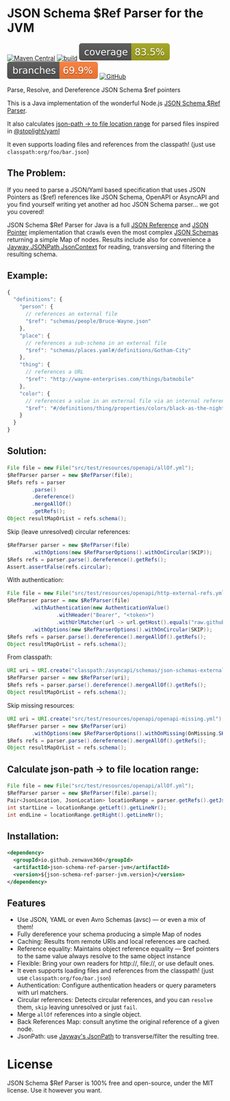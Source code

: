 JSON Schema $Ref Parser for the JVM
=====================================

[![Maven Central](https://img.shields.io/maven-central/v/io.zenwave360/json-schema-ref-parser-jvm.svg?label=Maven%20Central&logo=apachemaven)](https://search.maven.org/artifact/io.github.zenwave360/json-schema-ref-parser-jvm)
[![build](https://github.com/ZenWave360/json-schema-ref-parser-jvm/workflows/Build%20and%20Publish%20Maven%20Snapshots/badge.svg)](https://github.com/ZenWave360/json-schema-ref-parser-jvm/actions/workflows/publish-maven-snapshots.yml)
[![coverage](https://raw.githubusercontent.com/ZenWave360/json-schema-ref-parser-jvm/badges/jacoco.svg)](https://github.com/ZenWave360/json-schema-ref-parser-jvm/actions/workflows/build.yml)
[![branches coverage](https://raw.githubusercontent.com/ZenWave360/json-schema-ref-parser-jvm/badges/branches.svg)](https://github.com/ZenWave360/json-schema-ref-parser-jvm/actions/workflows/build.yml)
[![GitHub](https://img.shields.io/github/license/ZenWave360/json-schema-ref-parser-jvm)](https://github.com/ZenWave360/json-schema-ref-parser-jvm/blob/main/LICENSE)


Parse, Resolve, and Dereference JSON Schema $ref pointers

This is a Java implementation of the wonderful Node.js [JSON Schema $Ref Parser](https://apitools.dev/json-schema-ref-parser/).

It also calculates [json-path -> to file location range](#calculate-json-path---to-file-location-range) for parsed files inspired in [@stoplight/yaml](https://github.com/stoplightio/yaml)

It even supports loading files and references from the classpath! (just use `classpath:org/foo/bar.json`)

The Problem:
--------------------------

If you need to parse a JSON/Yaml based specification that uses JSON Pointers as ($ref) references like JSON Schema, OpenAPI or AsyncAPI and you find yourself writing yet another ad hoc JSON Schema parser... we got you covered!

JSON Schema $Ref Parser for Java is a full [JSON Reference](https://tools.ietf.org/html/draft-pbryan-zyp-json-ref-03) and [JSON Pointer](https://tools.ietf.org/html/rfc6901) implementation that crawls even the most complex [JSON Schemas](http://json-schema.org/latest/json-schema-core.html) returning a simple Map of nodes. Results include also for convenience a [Jayway JSONPath JsonContext](https://github.com/json-path/JsonPath/blob/master/json-path/src/main/java/com/jayway/jsonpath/internal/JsonContext.java) for reading, transversing and filtering the resulting schema.

Example:
--------------------------

```javascript
{
  "definitions": {
    "person": {
      // references an external file
      "$ref": "schemas/people/Bruce-Wayne.json"
    },
    "place": {
      // references a sub-schema in an external file
      "$ref": "schemas/places.yaml#/definitions/Gotham-City"
    },
    "thing": {
      // references a URL
      "$ref": "http://wayne-enterprises.com/things/batmobile"
    },
    "color": {
      // references a value in an external file via an internal reference
      "$ref": "#/definitions/thing/properties/colors/black-as-the-night"
    }
  }
}
```

Solution:
--------------------------

```java
File file = new File("src/test/resources/openapi/allOf.yml");
$RefParser parser = new $RefParser(file);
$Refs refs = parser
        .parse()
        .dereference()
        .mergeAllOf()
        .getRefs();
Object resultMapOrList = refs.schema();
```

Skip (leave unresolved) circular references:

```java
$RefParser parser = new $RefParser(file)
        .withOptions(new $RefParserOptions().withOnCircular(SKIP));
$Refs refs = parser.parse().dereference().getRefs();
Assert.assertFalse(refs.circular);

```

With authentication:

```java
File file = new File("src/test/resources/openapi/http-external-refs.yml");
$RefParser parser = new $RefParser(file)
        .withAuthentication(new AuthenticationValue()
                .withHeader("Bearer", "<token>")
                .withUrlMatcher(url -> url.getHost().equals("raw.githubusercontent.com")))
        .withOptions(new $RefParserOptions().withOnCircular(SKIP));
$Refs refs = parser.parse().dereference().mergeAllOf().getRefs();
Object resultMapOrList = refs.schema();
```

From classpath:

```java
URI uri = URI.create("classpath:/asyncapi/schemas/json-schemas-external-ref.yml");
$RefParser parser = new $RefParser(uri);
$Refs refs = parser.parse().dereference().mergeAllOf().getRefs();
Object resultMapOrList = refs.schema();
```

Skip missing resources:

```java
URI uri = URI.create("src/test/resources/openapi/openapi-missing.yml");
$RefParser parser = new $RefParser(uri)
        .withOptions(new $RefParserOptions().withOnMissing(OnMissing.SKIP));
$Refs refs = parser.parse().dereference().mergeAllOf().getRefs();
Object resultMapOrList = refs.schema();
```

Calculate json-path -> to file location range:
--------------------------

```java
File file = new File("src/test/resources/openapi/allOf.yml");
$RefParser parser = new $RefParser(file).parse();
Pair<JsonLocation, JsonLocation> locationRange = parser.getRefs().getJsonLocationRange("$.info");
int startLine = locationRange.getLeft().getLineNr();
int endLine = locationRange.getRight().getLineNr();
```

Installation:
--------------------------
```xml
<dependency>
  <groupId>io.github.zenwave360</groupId>
  <artifactId>json-schema-ref-parser-jvm</artifactId>
  <version>${json-schema-ref-parser-jvm.version}</version>
</dependency>
```

Features
--------------------------
- Use JSON, YAML or even Avro Schemas (avsc) — or even a mix of them!
- Fully dereference your schema producing a simple Map of nodes
- Caching: Results from remote URIs and local references are cached.
- Reference equality: Maintains object reference equality — $ref pointers to the same value always resolve to the same object instance
- Flexible: Bring your own readers for http://, file://, or use default ones.
- It even supports loading files and references from the classpath! (just use `classpath:org/foo/bar.json`)
- Authentication: Configure authentication headers or query parameters with url matchers.
- Circular references: Detects circular references, and you can `resolve` them, `skip` leaving unresolved or just `fail`.
- Merge `allOf` references into a single object.
- Back References Map: consult anytime the original reference of a given node.
- JsonPath: use [Jayway's JsonPath](https://github.com/json-path/JsonPath) to transverse/filter the resulting tree.


# License
JSON Schema $Ref Parser is 100% free and open-source, under the MIT license. Use it however you want.
